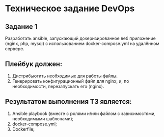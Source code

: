 # Техническое задание DevOps

## Задание 1
Разработать ansible, запускающий докеризированное веб приложение (nginx, php, mysql) с использованием docker-compose.yml на удалённом сервере.

## Плейбук должен:
1. Дистрибьютить необходимые для работы файлы.
2. Генерировать конфигурационный файл для nginx, и, по необходимости,
перезапускать его (nginx).

## Результатом выполнения ТЗ является:
1. Ansible playbook (вместе с ролями и/или файлом с зависимостями, необходимыми шаблонами);
2. docker-compose.yml;
3. Dockerfile;

